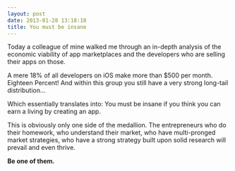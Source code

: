 ```yaml
---
layout: post
date: 2013-01-28 13:18:18
title: You must be insane
---
```

Today a colleague of mine walked me through an in-depth analysis of the economic viability of app marketplaces and the developers who are selling their apps on those.

A mere 18% of all developers on iOS make more than $500 per month. Eighteen Percent! And within this group you still have a very strong long-tail distribution…

Which essentially translates into: You must be insane if you think you can earn a living by creating an app.

This is obviously only one side of the medallion. The entrepreneurs who do their homework, who understand their market, who have multi-pronged market strategies, who have a strong strategy built upon solid research will prevail and even thrive.

**Be one of them.**